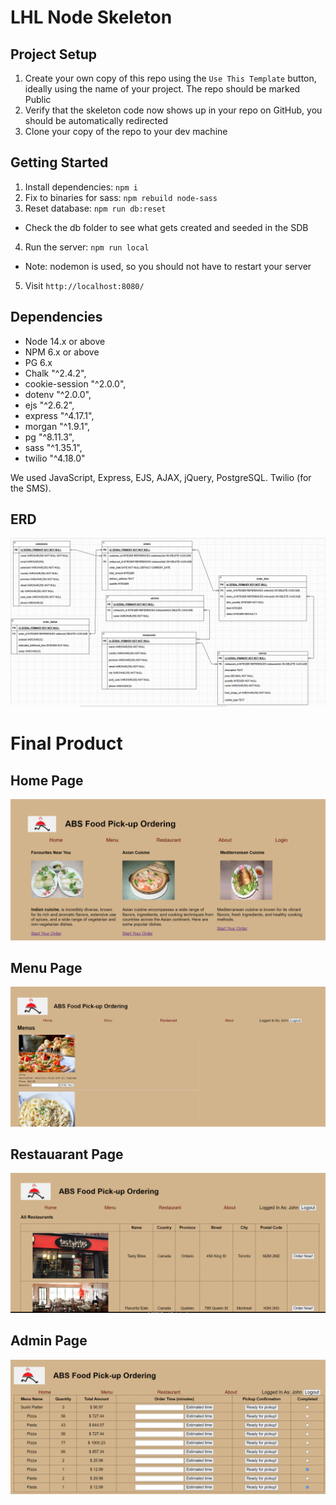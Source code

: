 LHL Node Skeleton
=========

## Project Setup


1. Create your own copy of this repo using the `Use This Template` button, ideally using the name of your project. The repo should be marked Public
2. Verify that the skeleton code now shows up in your repo on GitHub, you should be automatically redirected
3. Clone your copy of the repo to your dev machine



## Getting Started
1. Install dependencies: `npm i`
2. Fix to binaries for sass: `npm rebuild node-sass`
3. Reset database: `npm run db:reset`
  - Check the db folder to see what gets created and seeded in the SDB
4. Run the server: `npm run local`
  - Note: nodemon is used, so you should not have to restart your server
5. Visit `http://localhost:8080/`


## Dependencies

- Node 14.x or above
- NPM 6.x or above
- PG 6.x
- Chalk "^2.4.2",
- cookie-session "^2.0.0",
- dotenv "^2.0.0",
- ejs "^2.6.2",
- express "^4.17.1",
- morgan "^1.9.1",
- pg "^8.11.3",
- sass "^1.35.1",
- twilio "^4.18.0"

We used JavaScript, Express, EJS, AJAX, jQuery, PostgreSQL. Twilio (for the SMS).

## ERD
![ERD](https://github.com/SophiaOjegba/midterm/blob/master/docs/ERD.png?raw=true)

# Final Product
## Home Page
![Home Page](https://github.com/SophiaOjegba/midterm/blob/master/docs/Home_page.png?raw=true)


## Menu Page
![Menu page](https://github.com/SophiaOjegba/midterm/blob/master/docs/menu_page.png?raw=true)

## Restauarant Page
![Restaurant Page](https://github.com/SophiaOjegba/midterm/blob/master/docs/restaurant_page.png?raw=true)

## Admin Page
![Admin Page](https://github.com/SophiaOjegba/midterm/blob/master/docs/Admin_page.png?raw=true)
